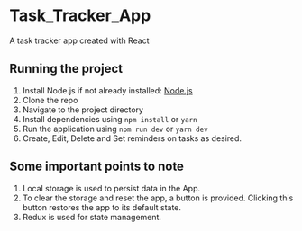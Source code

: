 # Task_Tracker_App
A task tracker app created with React

## Running the project
1. Install Node.js if not already installed: [Node.js](https://nodejs.org/)
2. Clone the repo
3. Navigate to the project directory
4. Install dependencies using `npm install` or `yarn`
5. Run the application using `npm run dev` or `yarn dev` 
6. Create, Edit, Delete and Set reminders on tasks as desired.

## Some important points to note
1. Local storage is used to persist data in the App.
2. To clear the storage and reset the app, a button is provided. Clicking this button restores the app to its default state.
3. Redux is used for state management.